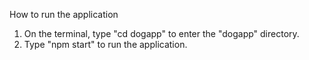 How to run the application
1. On the terminal, type "cd dogapp" to enter the "dogapp" directory.
2. Type "npm start" to run the application. 